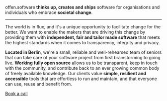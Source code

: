 offen.software __thinks up, creates and ships__ software for organisations and individuals who embrace __societal change__.

---

The world is in flux, and it's a unique opportunity to facilitate change for the better. We want to enable the makers that are driving this change by providing them with __independent, fair and tailor made software__ that meets the highest standards when it comes to transparency, integrity and privacy.

__Located in Berlin__, we're a small, reliable and well-rehearsed team of seniors that can take care of your software project from first brainstorming to going live. __Working fully open source__ allows us to be transparent, keep in touch with the community, and contribute back to an ever growing common body of freely available knowledge. Our clients value __simple, resilient and accessible__ tools that are effortless to run and maintain, and that everyone can use, reuse and benefit from.

[Book a call](https://cal.com/offen-software)